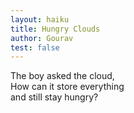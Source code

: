 ```yaml
---
layout: haiku
title: Hungry Clouds
author: Gourav
test: false
---
```


The boy asked the cloud,<br>
How can it store everything<br>
and still stay hungry?<br>
